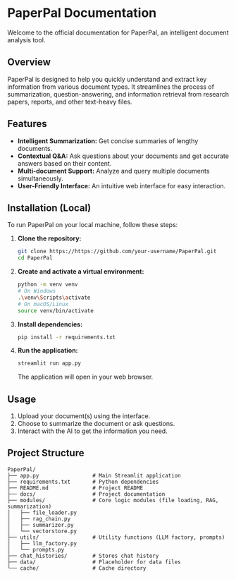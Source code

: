 # PaperPal Documentation

Welcome to the official documentation for PaperPal, an intelligent document analysis tool.

## Overview

PaperPal is designed to help you quickly understand and extract key information from various document types. It streamlines the process of summarization, question-answering, and information retrieval from research papers, reports, and other text-heavy files.

## Features

*   **Intelligent Summarization:** Get concise summaries of lengthy documents.
*   **Contextual Q&A:** Ask questions about your documents and get accurate answers based on their content.
*   **Multi-document Support:** Analyze and query multiple documents simultaneously.
*   **User-Friendly Interface:** An intuitive web interface for easy interaction.

## Installation (Local)

To run PaperPal on your local machine, follow these steps:

1.  **Clone the repository:**

    ```bash
    git clone https://https://github.com/your-username/PaperPal.git
    cd PaperPal
    ```

2.  **Create and activate a virtual environment:**

    ```bash
    python -m venv venv
    # On Windows
    .\venv\Scripts\activate
    # On macOS/Linux
    source venv/bin/activate
    ```

3.  **Install dependencies:**

    ```bash
    pip install -r requirements.txt
    ```

4.  **Run the application:**

    ```bash
    streamlit run app.py
    ```

    The application will open in your web browser.

## Usage

1.  Upload your document(s) using the interface.
2.  Choose to summarize the document or ask questions.
3.  Interact with the AI to get the information you need.

## Project Structure

```
PaperPal/
├── app.py                 # Main Streamlit application
├── requirements.txt       # Python dependencies
├── README.md              # Project README
├── docs/                  # Project documentation
├── modules/               # Core logic modules (file loading, RAG, summarization)
│   ├── file_loader.py
│   ├── rag_chain.py
│   ├── summarizer.py
│   └── vectorstore.py
├── utils/                 # Utility functions (LLM factory, prompts)
│   ├── llm_factory.py
│   └── prompts.py
├── chat_histories/        # Stores chat history
├── data/                  # Placeholder for data files
└── cache/                 # Cache directory
```
